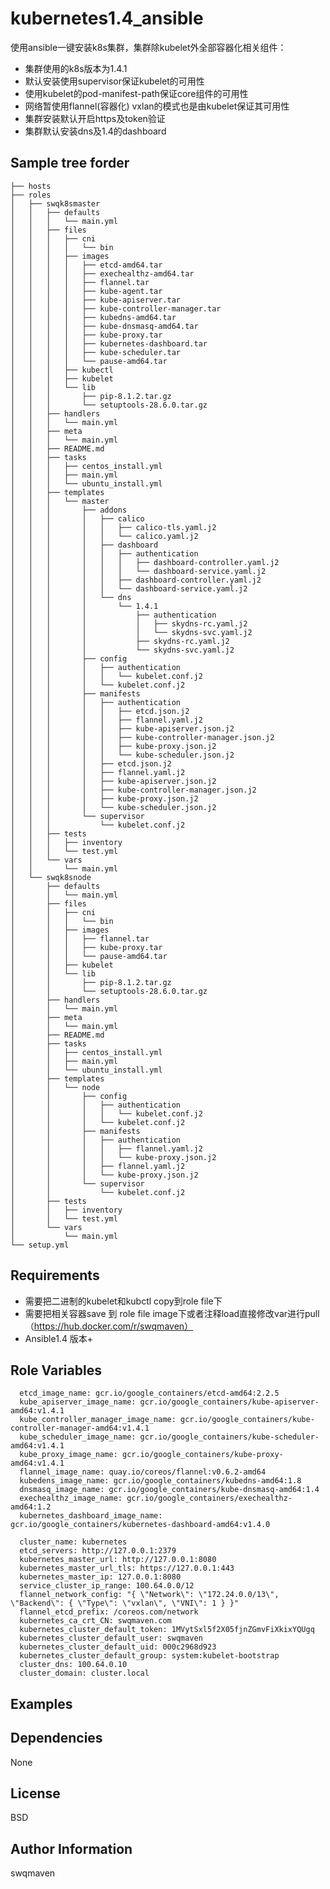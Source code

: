 
kubernetes1.4_ansible
============


使用ansible一键安装k8s集群，集群除kubelet外全部容器化相关组件：
+   集群使用的k8s版本为1.4.1
+   默认安装使用supervisor保证kubelet的可用性
+   使用kubelet的pod-manifest-path保证core组件的可用性
+   网络暂使用flannel(容器化) vxlan的模式也是由kubelet保证其可用性
+   集群安装默认开启https及token验证
+   集群默认安装dns及1.4的dashboard


Sample tree forder
------------
    ├── hosts
    ├── roles
    │   ├── swqk8smaster
    │   │   ├── defaults
    │   │   │   └── main.yml
    │   │   ├── files
    │   │   │   ├── cni
    │   │   │   │   └── bin
    │   │   │   ├── images
    │   │   │   │   ├── etcd-amd64.tar
    │   │   │   │   ├── exechealthz-amd64.tar
    │   │   │   │   ├── flannel.tar
    │   │   │   │   ├── kube-agent.tar
    │   │   │   │   ├── kube-apiserver.tar
    │   │   │   │   ├── kube-controller-manager.tar
    │   │   │   │   ├── kubedns-amd64.tar
    │   │   │   │   ├── kube-dnsmasq-amd64.tar
    │   │   │   │   ├── kube-proxy.tar
    │   │   │   │   ├── kubernetes-dashboard.tar
    │   │   │   │   ├── kube-scheduler.tar
    │   │   │   │   └── pause-amd64.tar
    │   │   │   ├── kubectl
    │   │   │   ├── kubelet
    │   │   │   └── lib
    │   │   │       ├── pip-8.1.2.tar.gz
    │   │   │       └── setuptools-28.6.0.tar.gz
    │   │   ├── handlers
    │   │   │   └── main.yml
    │   │   ├── meta
    │   │   │   └── main.yml
    │   │   ├── README.md
    │   │   ├── tasks
    │   │   │   ├── centos_install.yml
    │   │   │   ├── main.yml
    │   │   │   └── ubuntu_install.yml
    │   │   ├── templates
    │   │   │   └── master
    │   │   │       ├── addons
    │   │   │       │   ├── calico
    │   │   │       │   │   ├── calico-tls.yaml.j2
    │   │   │       │   │   └── calico.yaml.j2
    │   │   │       │   ├── dashboard
    │   │   │       │   │   ├── authentication
    │   │   │       │   │   │   ├── dashboard-controller.yaml.j2
    │   │   │       │   │   │   └── dashboard-service.yaml.j2
    │   │   │       │   │   ├── dashboard-controller.yaml.j2
    │   │   │       │   │   └── dashboard-service.yaml.j2
    │   │   │       │   └── dns
    │   │   │       │       └── 1.4.1
    │   │   │       │           ├── authentication
    │   │   │       │           │   ├── skydns-rc.yaml.j2
    │   │   │       │           │   └── skydns-svc.yaml.j2
    │   │   │       │           ├── skydns-rc.yaml.j2
    │   │   │       │           └── skydns-svc.yaml.j2
    │   │   │       ├── config
    │   │   │       │   ├── authentication
    │   │   │       │   │   └── kubelet.conf.j2
    │   │   │       │   └── kubelet.conf.j2
    │   │   │       ├── manifests
    │   │   │       │   ├── authentication
    │   │   │       │   │   ├── etcd.json.j2
    │   │   │       │   │   ├── flannel.yaml.j2
    │   │   │       │   │   ├── kube-apiserver.json.j2
    │   │   │       │   │   ├── kube-controller-manager.json.j2
    │   │   │       │   │   ├── kube-proxy.json.j2
    │   │   │       │   │   └── kube-scheduler.json.j2
    │   │   │       │   ├── etcd.json.j2
    │   │   │       │   ├── flannel.yaml.j2
    │   │   │       │   ├── kube-apiserver.json.j2
    │   │   │       │   ├── kube-controller-manager.json.j2
    │   │   │       │   ├── kube-proxy.json.j2
    │   │   │       │   └── kube-scheduler.json.j2
    │   │   │       └── supervisor
    │   │   │           └── kubelet.conf.j2
    │   │   ├── tests
    │   │   │   ├── inventory
    │   │   │   └── test.yml
    │   │   └── vars
    │   │       └── main.yml
    │   └── swqk8snode
    │       ├── defaults
    │       │   └── main.yml
    │       ├── files
    │       │   ├── cni
    │       │   │   └── bin
    │       │   ├── images
    │       │   │   ├── flannel.tar
    │       │   │   ├── kube-proxy.tar
    │       │   │   └── pause-amd64.tar
    │       │   ├── kubelet
    │       │   └── lib
    │       │       ├── pip-8.1.2.tar.gz
    │       │       └── setuptools-28.6.0.tar.gz
    │       ├── handlers
    │       │   └── main.yml
    │       ├── meta
    │       │   └── main.yml
    │       ├── README.md
    │       ├── tasks
    │       │   ├── centos_install.yml
    │       │   ├── main.yml
    │       │   └── ubuntu_install.yml
    │       ├── templates
    │       │   └── node
    │       │       ├── config
    │       │       │   ├── authentication
    │       │       │   │   └── kubelet.conf.j2
    │       │       │   └── kubelet.conf.j2
    │       │       ├── manifests
    │       │       │   ├── authentication
    │       │       │   │   ├── flannel.yaml.j2
    │       │       │   │   └── kube-proxy.json.j2
    │       │       │   ├── flannel.yaml.j2
    │       │       │   └── kube-proxy.json.j2
    │       │       └── supervisor
    │       │           └── kubelet.conf.j2
    │       ├── tests
    │       │   ├── inventory
    │       │   └── test.yml
    │       └── vars
    │           └── main.yml
    └── setup.yml

Requirements
------------
+   需要把二进制的kubelet和kubctl copy到role file下
+   需要把相关容器save 到 role file image下或者注释load直接修改var进行pull （https://hub.docker.com/r/swqmaven）
+   Ansible1.4 版本+

Role Variables
--------------
      etcd_image_name: gcr.io/google_containers/etcd-amd64:2.2.5
      kube_apiserver_image_name: gcr.io/google_containers/kube-apiserver-amd64:v1.4.1
      kube_controller_manager_image_name: gcr.io/google_containers/kube-controller-manager-amd64:v1.4.1
      kube_scheduler_image_name: gcr.io/google_containers/kube-scheduler-amd64:v1.4.1
      kube_proxy_image_name: gcr.io/google_containers/kube-proxy-amd64:v1.4.1
      flannel_image_name: quay.io/coreos/flannel:v0.6.2-amd64
      kubedens_image_name: gcr.io/google_containers/kubedns-amd64:1.8
      dnsmasq_image_name: gcr.io/google_containers/kube-dnsmasq-amd64:1.4
      exechealthz_image_name: gcr.io/google_containers/exechealthz-amd64:1.2
      kubernetes_dashboard_image_name: gcr.io/google_containers/kubernetes-dashboard-amd64:v1.4.0

      cluster_name: kubernetes      
      etcd_servers: http://127.0.0.1:2379
      kubernetes_master_url: http://127.0.0.1:8080
      kubernetes_master_url_tls: https://127.0.0.1:443
      kubernetes_master_ip: 127.0.0.1:8080
      service_cluster_ip_range: 100.64.0.0/12
      flannel_network_config: "{ \"Network\": \"172.24.0.0/13\", \"Backend\": { \"Type\": \"vxlan\", \"VNI\": 1 } }"
      flannel_etcd_prefix: /coreos.com/network
      kubernetes_ca_crt_CN: swqmaven.com
      kubernetes_cluster_default_token: 1MVytSxl5f2X05fjnZGmvFiXkixYQUgq
      kubernetes_cluster_default_user: swqmaven
      kubernetes_cluster_default_uid: 000c2968d923
      kubernetes_cluster_default_group: system:kubelet-bootstrap
      cluster_dns: 100.64.0.10
      cluster_domain: cluster.local

      

Examples
--------


Dependencies
------------

None

License
-------

BSD

Author Information
------------------

swqmaven
 

